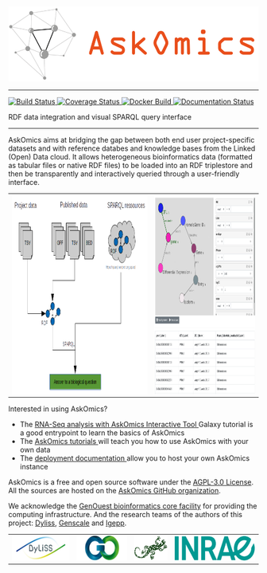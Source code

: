 <!--
.. title: Welcome to AskOmics
.. slug: index
.. date: 2020-05-04 21:09:12 UTC+02:00
.. tags: 
.. category: 
.. link: 
.. description: 
.. type: text
.. hidetitle: true
-->

<div class="jumbotron">
  <img style="margin: 0 0 0 0" src="images/askomics.png" alt="AskOmics logo" height="150">
  <hr class="my-3">
  <p>
    <a href="https://travis-ci.org/askomics/flaskomics">
      <img src="https://travis-ci.org/askomics/flaskomics.svg?branch=master" alt="Build Status">
    </a>
    <a href="https://coveralls.io/github/askomics/flaskomics?branch=master">
      <img src="https://coveralls.io/repos/github/askomics/flaskomics/badge.svg?branch=master" alt="Coverage Status">
    </a>
    <a href="https://hub.docker.com/r/askomics/flaskomics/">
      <img src="https://img.shields.io/docker/pulls/askomics/flaskomics.svg" alt="Docker Build">
    </a>
    <a href="https://flaskomics.readthedocs.io">
      <img src="https://readthedocs.org/projects/flaskomics/badge/?version=latest" alt="Documentation Status">
    </a>
  </p>
  <p class="lead">
      RDF data integration and visual SPARQL query interface
  </p>
  <hr class="my-3">
  <p>
    AskOmics aims at bridging the gap between both end user project-specific datasets and with
    reference databes and knowledge bases from the Linked (Open) Data cloud. It allows heterogeneous
    bioinformatics data (formatted as tabular files or native RDF files) to be loaded into an RDF triplestore
    and then be transparently and interactively queried through a user-friendly interface.
  </p>

  <table class="table table-borderless">
    <tr>
      <td style="text-align: center"><img style="margin: 0 0 0 0" src="images/schema.png" alt="AskOmics schema" height="400"></td>
      <td style="text-align: center"><img style="margin: 0 0 0 0" src="images/screenshot.png" alt="AskOmics screenshot" height="400"></td>
    </tr>
  </table>

  <p>
    Interested in using AskOmics? 
  <ul>
    <li>
      The
      <a href="https://training.galaxyproject.org/training-material/topics/transcriptomics/tutorials/rna-seq-analysis-with-askomics-it/tutorial">
        RNA-Seq analysis with AskOmics Interactive Tool
      </a> Galaxy tutorial is a good entrypoint to learn the basics of AskOmics
    </li>
    <li>The
      <a href="https://flaskomics.readthedocs.io">
      AskOmics tutorials
    </a> will teach you how to use AskOmics with your own data
    </li>
    <li>
      The
      <a href="https://flaskomics.readthedocs.io/en/4.0.0/production-deployment/">
        deployment documentation
      </a> allow you to host your own AskOmics instance
    </li>
  </ul>
  </p>

  <p>
    AskOmics is a free and open source software under the <a href="https://github.com/askomics/flaskomics/blob/master/LICENSE">AGPL-3.0 License</a>.
    All the sources are hosted on the <a href="https://github.com/askomics">AskOmics GitHub organization</a>.
  </p>
</div>

We acknowledge the [GenOuest bioinformatics core facility](https://www.genouest.org/) for providing the computing infrastructure. And the research teams of the authors of this project: [Dyliss](https://www-dyliss.irisa.fr/), [Genscale](https://team.inria.fr/genscale/) and [Igepp](https://www6.rennes.inrae.fr/igepp).

<table class="table table-borderless">
  <tr>
    <td style="text-align: center"><img style="margin: 0 0 0 0" src="images/dyliss.png" alt="Dyliss logo" height="50"></td>
    <td style="text-align: center"><img style="margin: 0 0 0 0" src="images/genouest.png" alt="Genouest logo" height="50"></td>
    <td style="text-align: center"><img style="margin: 0 0 0 0" src="images/genscale.png" alt="Genscale logo" height="50"></td>
    <td style="text-align: center"><img style="margin: 0 0 0 0" src="images/inrae.png" alt="INRAE logo" height="50"></td>
  </tr>
</table>




